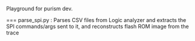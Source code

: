 Playground for purism dev.

===
parse_spi.py : Parses CSV files from Logic analyzer and extracts the SPI commands/args sent to it, and reconstructs flash ROM image from the trace

